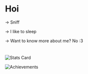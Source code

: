 # Hoi
-> Sniff

-> I like to sleep

-> Want to know more about me? No :3

#

![Stats Card](https://github-readme-stats.vercel.app/api?username=SSniff&count_private=true&show_icons=true&theme=dracula)

![Achievements](https://github-profile-trophy.vercel.app/?username=SSniff&theme=dracula)
